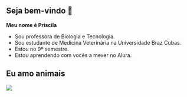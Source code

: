 ## Seja bem-vindo 🐶


**Meu nome é Priscila** 

- Sou professora de Biologia e Tecnologia.
- Sou estudante de Medicina Veterinária na Universidade Braz Cubas.
- Estou no 9º semestre.
- Estou aprendendo com vocês a mexer no Alura.
 
## Eu amo animais

![](https://media.tenor.com/EEsGwHVPdFgAAAAM/dog-smirk-dog.gif)
